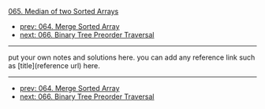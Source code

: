 [065. Median of two Sorted Arrays](http://www.lintcode.com/problem/median-of-two-sorted-arrays)

- [prev: 064. Merge Sorted Array](064-merge-sorted-array.md)
- [next: 066. Binary Tree Preorder Traversal](066-binary-tree-preorder-traversal.md)

---

put your own notes and solutions here.
you can add any reference link such as [title](reference url) here.

---

- [prev: 064. Merge Sorted Array](064-merge-sorted-array.md)
- [next: 066. Binary Tree Preorder Traversal](066-binary-tree-preorder-traversal.md)

